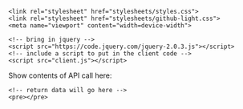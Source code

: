<!doctype html>
<html>
  <head>
    <meta charset="utf-8">
    <meta http-equiv="X-UA-Compatible" content="chrome=1">
    <title>Front-end for Outgassing</title>

    <link rel="stylesheet" href="stylesheets/styles.css">
    <link rel="stylesheet" href="stylesheets/github-light.css">
    <meta name="viewport" content="width=device-width">

    <!-- bring in jquery -->
    <script src="https://code.jquery.com/jquery-2.0.3.js"></script>
    <!-- include a script to put in the client code -->
    <script src="client.js"></script>

  </head>
  <body>
    <!-- Drastically reduce the clutter in the jekyll generated static site for purposes of seeing the return data! -->
    <div>Show contents of API call here:</div>

    <!-- return data will go here -->
    <pre></pre>
  </body>
</html>
